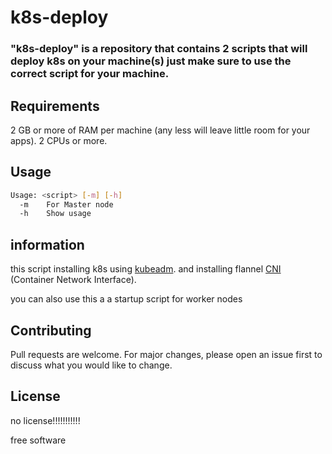 # k8s-deploy


### "k8s-deploy" is a repository that contains 2 scripts that will deploy k8s on your machine(s) just make sure to use the correct script for your machine.


## Requirements

2 GB or more of RAM per machine (any less will leave little room for your apps).
2 CPUs or more.

## Usage

```sh
Usage: <script> [-m] [-h]
  -m    For Master node
  -h    Show usage
```

## information

this script installing k8s using [kubeadm]. and installing flannel [CNI] (Container Network Interface).

you can also use this a a startup script for worker nodes



## Contributing

Pull requests are welcome. For major changes, please open an issue first
to discuss what you would like to change.

## License

no license!!!!!!!!!!!

free software

[//]: # 

[kubeadm]: <https://kubernetes.io/docs/reference/setup-tools/kubeadm/>
[CNI]: <https://github.com/containernetworking/cni>